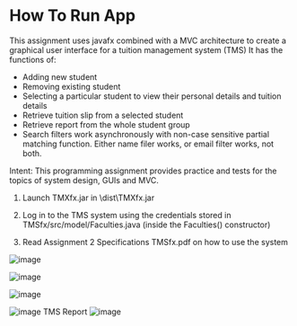 # How To Run App

This assignment uses javafx combined with a MVC architecture to create a graphical user interface for a tuition management system (TMS) 
It has the functions of:
- Adding new student
- Removing existing student
- Selecting a particular student to view their personal details and tuition details
- Retrieve tuition slip from a selected student
- Retrieve report from the whole student group
- Search filters work asynchronously with non-case sensitive partial matching function. Either name filer works, or email filter works, not both.

Intent: This programming assignment provides practice and tests for the topics of system design, GUIs and
MVC.

1. Launch TMXfx.jar in \dist\TMXfx.jar

2. Log in to the TMS system using the credentials stored in TMSfx/src/model/Faculties.java (inside the Faculties() constructor)

3. Read Assignment 2 Specifications TMSfx.pdf on how to use the system

![image](https://user-images.githubusercontent.com/48937488/181810249-c0be09d7-765e-4b8c-b97b-b9f7b26b110f.png)

![image](https://user-images.githubusercontent.com/48937488/181810302-940500c4-3968-4caf-8147-2c7246a63be4.png)

![image](https://user-images.githubusercontent.com/48937488/181810328-b5ef6ad0-7b04-428f-9c6e-98a8231bc5f2.png)

![image](https://user-images.githubusercontent.com/48937488/181810379-49674fa6-25a2-4a2c-b60e-c479af173f10.png)
TMS Report
![image](https://user-images.githubusercontent.com/48937488/181810422-3173fbb0-2d10-4f6f-995b-af9ab2fbf9de.png)
